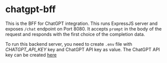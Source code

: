 # chatgpt-bff
This is the BFF for ChatGPT integration. 
This runs ExpressJS server and exposes `/chat` endpoint on Port 8080.
It accepts `prompt` in the body of the request and responds with the first choice of the completion data.

To run this backend server, you need to create `.env` file with *CHATGPT_API_KEY* key and ChatGPT API key as value.
The ChatGPT API key can be created [here](https://platform.openai.com/)
